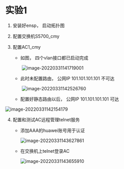 # 实验1

1. 安装好ensp， 启动拓扑图

2. 配置交换机S5700_cmy

3. 配置AC1_cmy

    - 如图， 四个vlan接口都已启动完成

        ​								![image-20220331141719001](https://s2.loli.net/2022/03/31/NvOhlHFZDaWbyxn.png)

    - 此时未配置路由， 公网IP 101.101.101.101 不可达

        ​								![image-20220331142526760](C:/Users/26442/AppData/Roaming/Typora/typora-user-images/image-20220331142526760.png)

    - 配置好静态路由以后， 公网IP 101.101.101.101 可达

<img src="C:/Users/26442/AppData/Roaming/Typora/typora-user-images/image-20220331142154179.png" alt="image-20220331142154179"  />



4. 配置和测试AC远程管理telnet服务

    - 添加AAA的huawei账号用于认证

        ![image-20220331143627861](C:/Users/26442/AppData/Roaming/Typora/typora-user-images/image-20220331143627861.png)

    - 在交换机上telnet登录AC

        ![image-20220331143655910](https://s2.loli.net/2022/03/31/sVJFmX8uKPvgxWU.png)